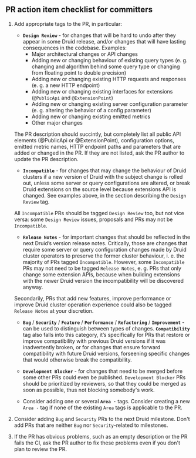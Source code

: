 
## PR action item checklist for committers

1. Add appropriate tags to the PR, in particular:

     - **`Design Review`** - for changes that will be hard to undo after they appear in some Druid release, and/or
     changes that will have lasting consequences in the codebase. Examples:
        - Major architectural changes or API changes
        - Adding new or changing behaviour of existing query types (e. g. changing and algorithm behind some query type
        or changing from floating point to double precision)
        - Adding new or changing existing HTTP requests and responses (e. g. a new HTTP endpoint)
        - Adding new or changing existing interfaces for extensions (`@PublicApi` and `@ExtensionPoint`)
        - Adding new or changing existing server configuration parameter (e. g. altering the behavior of a config
        parameter)
        - Adding new or changing existing emitted metrics
        - Other major changes

     The PR description should succintly, but completely list all public API elements (@PublicApi or @ExtensionPoint),
     configuration options, emitted metric names, HTTP endpoint paths and parameters that are added or changed in the
     PR. If they are not listed, ask the PR author to update the PR description.

     - **`Incompatible`** - for changes that may change the behaviour of Druid clusters if a new version of Druid with
     the subject change is rolled out, unless some server or query configurations are altered, or break Druid extensions
     on the source level because extensions API is changed. See examples above, in the section describing the
     `Design Review` tag.

     All `Incompatible` PRs should be tagged `Design Review` too, but not vice versa: some `Design Review` issues,
     proposals and PRs may not be `Incompatible`.

     - **`Release Notes`** - for important changes that should be reflected in the next Druid’s version release notes.
     Critically, those are changes that require some server or query configuration changes made by Druid cluster
     operators to preserve the former cluster behaviour, i. e. the majority of PRs tagged `Incompatible`. However, some
     `Incompatible` PRs may not need to be tagged `Release Notes`, e. g. PRs that only change some extension APIs,
     because when building extensions with the newer Druid version the incompatibility will be discovered anyway.

     Secondarily, PRs that add new features, improve performance or improve Druid cluster operation experience could
     also be tagged `Release Notes` at your discretion.

     - **`Bug`** / **`Security`** / **`Feature`** / **`Performance`** / **`Refactoring`** / **`Improvement`** - can be
     used to distinguish between types of changes. **`Compatibility`** tag also falls into this category, it’s
     specifically for PRs that restore or improve compatibility with previous Druid versions if it was inadvertently
     broken, or for changes that ensure forward compatibility with future Druid versions, forseening specific changes
     that would otherwise break the compatibility.

     - **`Development Blocker`** - for changes that need to be merged before some other PRs could even be published.
     `Development Blocker` PRs should be prioritized by reviewers, so that they could be merged as soon as possible,
     thus not blocking somebody's work.

     - Consider adding one or several **`Area -`** tags. Consider creating a new `Area -` tag if none of the existing
     `Area` tags is applicable to the PR.

2. Consider adding `Bug` and `Security` PRs to the next Druid milestone. Don't add PRs that are neither `Bug` nor
`Security`-related to milestones.

3. If the PR has obvious problems, such as an empty description or the PR fails the CI, ask the PR author to fix these
problems even if you don't plan to review the PR.